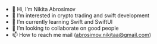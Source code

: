 - 👋 Hi, I’m Nikita Abrosimov
- 👀 I’m interested in crypto trading and swift development
- 🌱 I’m currently learning Swift and SwiftUI
- 💞️ I’m looking to collaborate on good people
- 📫 How to reach me mail (abrosimov.nikitaa@gmail.com)

<!---
TeNGaP/TeNGaP is a ✨ special ✨ repository because its `README.md` (this file) appears on your GitHub profile.
You can click the Preview link to take a look at your changes.
--->

